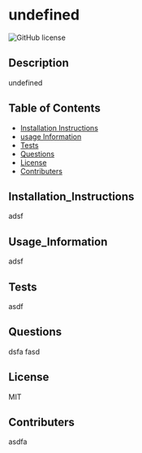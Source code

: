 # undefined
![GitHub license](https://img.shields.io/badge/license-MIT-blue.svg)
## Description 
undefined

## Table of Contents
* [Installation Instructions](#Installation_Instructions)
* [usage Information](#Usage_Information)
* [Tests](#Tests)
* [Questions](#Questions)
* [License](#License)
* [Contributers](#contributers)


## Installation_Instructions
adsf

## Usage_Information
adsf

## Tests
asdf

## Questions
dsfa
fasd

## License
MIT

## Contributers
asdfa
